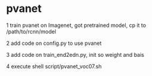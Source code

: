 # pvanet
1 train pvanet on Imagenet, got pretrained model, cp it to /path/to/rcnn/model

2 add code on config.py to use pvanet

3 add code on train_end2edn.py, init so weight and bais

4 execute shell script/pvanet_voc07.sh

